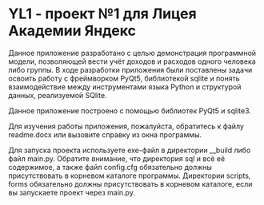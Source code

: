 # YL1 - проект №1 для Лицея Академии Яндекс

Данное приложение разработано с целью демонстрация программной модели, позволяющей вести учёт доходов и расходов одного человека либо группы. В ходе разработки приложения были поставлены задачи освоить работу с фреймворком PyQt5, библиотекой sqlite и понять взаимодействие между инструментами языка Python и структурой данных, реализуемой SQlite.

Данное приложение построено с помощью библиотек PyQt5 и sqlite3.

Для изучения работы приложения, пожалуйста, обратитесь к файлу readme.docx или вызовите справку из окна программы.

Для запуска проекта используете exe-файл в директории __build либо файл main.py. Обратите внимание, что директория sql и всё её содержимое, а также файл config.cfg обязательно должны присутствовать в корневом каталоге программы. Директории scripts, forms обязательно должны присутствовать в корневом каталоге, если вы запускаете проект через main.py.